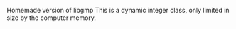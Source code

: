 Homemade version of libgmp
This is a dynamic integer class, only limited in size by the computer memory.
